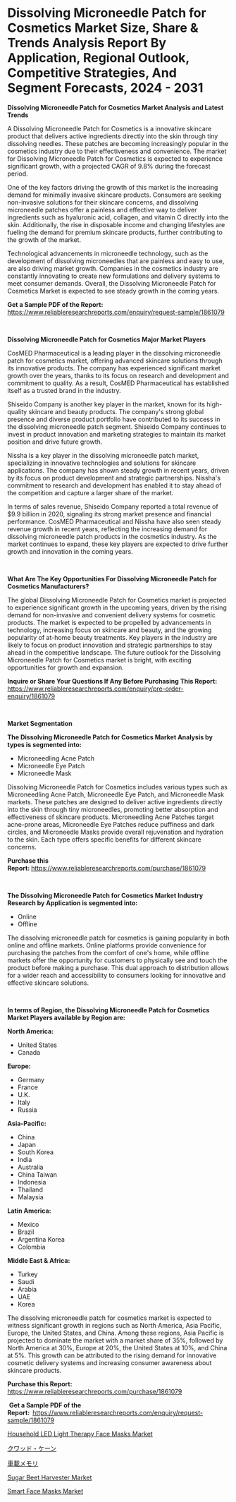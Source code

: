 <p><h1>Dissolving Microneedle Patch for Cosmetics Market Size, Share & Trends Analysis Report By Application, Regional Outlook, Competitive Strategies, And Segment Forecasts, 2024 - 2031</h1></p><p><strong>Dissolving Microneedle Patch for Cosmetics Market Analysis and Latest Trends</strong></p>
<p><p>A Dissolving Microneedle Patch for Cosmetics is a innovative skincare product that delivers active ingredients directly into the skin through tiny dissolving needles. These patches are becoming increasingly popular in the cosmetics industry due to their effectiveness and convenience. The market for Dissolving Microneedle Patch for Cosmetics is expected to experience significant growth, with a projected CAGR of 9.8% during the forecast period.</p><p>One of the key factors driving the growth of this market is the increasing demand for minimally invasive skincare products. Consumers are seeking non-invasive solutions for their skincare concerns, and dissolving microneedle patches offer a painless and effective way to deliver ingredients such as hyaluronic acid, collagen, and vitamin C directly into the skin. Additionally, the rise in disposable income and changing lifestyles are fueling the demand for premium skincare products, further contributing to the growth of the market.</p><p>Technological advancements in microneedle technology, such as the development of dissolving microneedles that are painless and easy to use, are also driving market growth. Companies in the cosmetics industry are constantly innovating to create new formulations and delivery systems to meet consumer demands. Overall, the Dissolving Microneedle Patch for Cosmetics Market is expected to see steady growth in the coming years.</p></p>
<p><strong>Get a Sample PDF of the Report:&nbsp;</strong> <a href="https://www.reliableresearchreports.com/enquiry/request-sample/1861079">https://www.reliableresearchreports.com/enquiry/request-sample/1861079</a></p>
<p>&nbsp;</p>
<p><strong>Dissolving Microneedle Patch for Cosmetics Major Market Players</strong></p>
<p><p>CosMED Pharmaceutical is a leading player in the dissolving microneedle patch for cosmetics market, offering advanced skincare solutions through its innovative products. The company has experienced significant market growth over the years, thanks to its focus on research and development and commitment to quality. As a result, CosMED Pharmaceutical has established itself as a trusted brand in the industry.</p><p>Shiseido Company is another key player in the market, known for its high-quality skincare and beauty products. The company's strong global presence and diverse product portfolio have contributed to its success in the dissolving microneedle patch segment. Shiseido Company continues to invest in product innovation and marketing strategies to maintain its market position and drive future growth.</p><p>Nissha is a key player in the dissolving microneedle patch market, specializing in innovative technologies and solutions for skincare applications. The company has shown steady growth in recent years, driven by its focus on product development and strategic partnerships. Nissha's commitment to research and development has enabled it to stay ahead of the competition and capture a larger share of the market.</p><p>In terms of sales revenue, Shiseido Company reported a total revenue of $9.9 billion in 2020, signaling its strong market presence and financial performance. CosMED Pharmaceutical and Nissha have also seen steady revenue growth in recent years, reflecting the increasing demand for dissolving microneedle patch products in the cosmetics industry. As the market continues to expand, these key players are expected to drive further growth and innovation in the coming years.</p></p>
<p>&nbsp;</p>
<p><strong>What Are The Key Opportunities For Dissolving Microneedle Patch for Cosmetics Manufacturers?</strong></p>
<p><p>The global Dissolving Microneedle Patch for Cosmetics market is projected to experience significant growth in the upcoming years, driven by the rising demand for non-invasive and convenient delivery systems for cosmetic products. The market is expected to be propelled by advancements in technology, increasing focus on skincare and beauty, and the growing popularity of at-home beauty treatments. Key players in the industry are likely to focus on product innovation and strategic partnerships to stay ahead in the competitive landscape. The future outlook for the Dissolving Microneedle Patch for Cosmetics market is bright, with exciting opportunities for growth and expansion.</p></p>
<p><strong>Inquire or Share Your Questions If Any Before Purchasing This Report:</strong> <a href="https://www.reliableresearchreports.com/enquiry/pre-order-enquiry/1861079">https://www.reliableresearchreports.com/enquiry/pre-order-enquiry/1861079</a></p>
<p>&nbsp;</p>
<p><strong>Market Segmentation</strong></p>
<p><strong>The Dissolving Microneedle Patch for Cosmetics Market Analysis by types is segmented into:</strong></p>
<p><ul><li>Microneedling Acne Patch</li><li>Microneedle Eye Patch</li><li>Microneedle Mask</li></ul></p>
<p><p>Dissolving Microneedle Patch for Cosmetics includes various types such as Microneedling Acne Patch, Microneedle Eye Patch, and Microneedle Mask markets. These patches are designed to deliver active ingredients directly into the skin through tiny microneedles, promoting better absorption and effectiveness of skincare products. Microneedling Acne Patches target acne-prone areas, Microneedle Eye Patches reduce puffiness and dark circles, and Microneedle Masks provide overall rejuvenation and hydration to the skin. Each type offers specific benefits for different skincare concerns.</p></p>
<p><strong>Purchase this Report:&nbsp;</strong><a href="https://www.reliableresearchreports.com/purchase/1861079">https://www.reliableresearchreports.com/purchase/1861079</a></p>
<p>&nbsp;</p>
<p><strong>The Dissolving Microneedle Patch for Cosmetics Market Industry Research by Application is segmented into:</strong></p>
<p><ul><li>Online</li><li>Offline</li></ul></p>
<p><p>The dissolving microneedle patch for cosmetics is gaining popularity in both online and offline markets. Online platforms provide convenience for purchasing the patches from the comfort of one's home, while offline markets offer the opportunity for customers to physically see and touch the product before making a purchase. This dual approach to distribution allows for a wider reach and accessibility to consumers looking for innovative and effective skincare solutions.</p></p>
<p>&nbsp;</p>
<p><strong>In terms of Region, the Dissolving Microneedle Patch for Cosmetics Market Players available by Region are:</strong></p>
<p>
    <p> <strong> North America: </strong>
        <ul>
            <li>United States</li>
            <li>Canada</li>
        </ul>
        </p> 
    <p> <strong> Europe: </strong>
        <ul>
            <li>Germany</li>
            <li>France</li>
            <li>U.K.</li>
            <li>Italy</li>
            <li>Russia</li>
        </ul>
        </p> 
    <p> <strong> Asia-Pacific: </strong>
        <ul>
            <li>China</li>
            <li>Japan</li>
            <li>South Korea</li>
            <li>India</li>
            <li>Australia</li>
            <li>China Taiwan</li>
            <li>Indonesia</li>
            <li>Thailand</li>
            <li>Malaysia</li>
        </ul>
        </p> 
    <p> <strong> Latin America: </strong>
        <ul>
            <li>Mexico</li>
            <li>Brazil</li>
            <li>Argentina Korea</li>
            <li>Colombia</li>
        </ul>
        </p> 
    <p> <strong> Middle East & Africa: </strong>
        <ul>
            <li>Turkey</li>
            <li>Saudi</li>
            <li>Arabia</li>
            <li>UAE</li>
            <li>Korea</li>
        </ul>
    </p>
    </p>
<p><p>The dissolving microneedle patch for cosmetics market is expected to witness significant growth in regions such as North America, Asia Pacific, Europe, the United States, and China. Among these regions, Asia Pacific is projected to dominate the market with a market share of 35%, followed by North America at 30%, Europe at 20%, the United States at 10%, and China at 5%. This growth can be attributed to the rising demand for innovative cosmetic delivery systems and increasing consumer awareness about skincare products.</p></p>
<p><strong>Purchase this Report: </strong><a href="https://www.reliableresearchreports.com/purchase/1861079">https://www.reliableresearchreports.com/purchase/1861079</a></p>
<p>&nbsp;<strong>Get a Sample PDF of the Report:&nbsp;&nbsp;</strong><a href="https://www.reliableresearchreports.com/enquiry/request-sample/1861079">https://www.reliableresearchreports.com/enquiry/request-sample/1861079</a></p>
<p><strong></strong></p>
<p><p><a href="https://github.com/brentleyjimmiealvaradoz4l1rea/Market-Research-Report-List-1/blob/main/household-led-light-therapy-face-masks-market.md">Household LED Light Therapy Face Masks Market</a></p><p><a href="https://github.com/gfggqjbfys368009/Market-Research-Report-List-1/blob/main/16252207999.md">クワッド・ケーン</a></p><p><a href="https://github.com/vlcostes/Market-Research-Report-List-1/blob/main/56408128000.md">車載メモリ</a></p><p><a href="https://issuu.com/reportprime-2/docs/sugar-beet-harvester-market-size-2030.pptx">Sugar Beet Harvester Market</a></p><p><a href="https://github.com/Angelnienowdseej3e45z3p8c/Market-Research-Report-List-1/blob/main/smart-face-masks-market.md">Smart Face Masks Market</a></p></p>